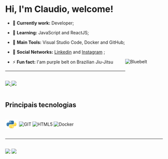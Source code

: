 # Hi, I'm Claudio, welcome!

- 🔭 **Currently work:** Developer;

- 🌱 **Learning:** JavaScript and ReactJS;

- 🎒 **Main Tools:** Visual Studio Code, Docker and GitHub;

- 🤔 **Social Networks:** [Linkedin](https://www.linkedin.com/in/clcostaf) and [Instagram](https://instagram.com/claudiogfez) ;

- ⚡ **Fun fact:** I'am purple belt on Brazilian Jiu-Jitsu <img align="right" height="120" width="120" src="https://upload.wikimedia.org/wikipedia/commons/thumb/f/f3/BJJ_Purple_Belt.svg/719px-BJJ_Purple_Belt.svg.png" alt="Bluebelt"><br>
 ---
 <br>
 <div>
  <a href="https://github.com/clcosta">
  <img height="180" src="https://github-readme-stats.vercel.app/api?username=clcosta&show_icons=true&theme=monokai&include_all_commits=true&count_private=true"/>
  <img height="180" src="https://github-readme-stats.vercel.app/api/top-langs/?username=clcosta&layout=compact&langs_count=7&theme=monokai"/>
</div></a>   
<br>

## Principais tecnologias
<div style="display: inline_block"><br>
  <img align="center" alt="Python" height="30" width="40" src="https://raw.githubusercontent.com/devicons/devicon/master/icons/python/python-original.svg">
  <img align="center" alt="GIT" height="30" width="40" src="https://cdn.jsdelivr.net/gh/devicons/devicon/icons/git/git-original.svg">
  <img align="center" alt="HTML5" height="30" width="40" src="https://cdn.jsdelivr.net/gh/devicons/devicon/icons/html5/html5-original.svg">
  <img align="center" alt="Docker" height="30" width="30" src="https://cdn.jsdelivr.net/gh/devicons/devicon/icons/docker/docker-original.svg">
</div>
<br>

---

<br>
<div> 
  <a href="https://instagram.com/claudiogfez" target="_blank"><img src="https://img.shields.io/badge/-Instagram-%23E4405F?style=for-the-badge&logo=instagram&logoColor=white" target="_blank"></a>
  <a href="https://www.linkedin.com/in/clcostaf" target="_blank"><img src="https://img.shields.io/badge/-LinkedIn-%230077B5?style=for-the-badge&logo=linkedin&logoColor=white" target="_blank"></a> 

</div>
